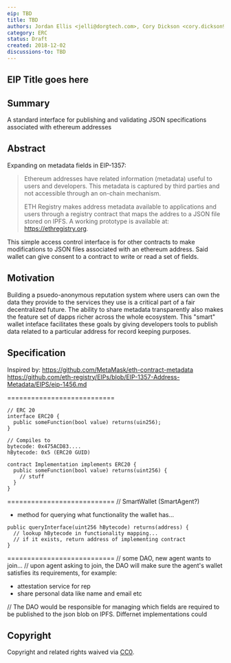```yaml
---
eip: TBD
title: TBD
authors: Jordan Ellis <jelli@dorgtech.com>, Cory Dickson <cory.dickson94@gmail.com>
category: ERC
status: Draft
created: 2018-12-02
discussions-to: TBD
---
```

## EIP Title goes here

## Summary
A standard interface for publishing and validating JSON specifications associated with ethereum addresses

## Abstract
Expanding on metadata fields in EIP-1357:
> Ethereum addresses have related information (metadata) useful to users and developers. This metadata is captured by third parties and not accessible
> through an on-chain mechanism.
>
> ETH Registry makes address metadata available to applications and users through a registry contract that maps the addres to a JSON file stored on IPFS.
> A working prototype is available at: https://ethregistry.org.

This simple access control interface is for other contracts to make modifications to JSON files associated with an ethereum address.
Said wallet can give consent to a contract to write or read a set of fields.

## Motivation
Building a psuedo-anonymous reputation system where users can own the data they provide to the services they use is a critical part of a fair decentralized future.
The ability to share metadata transparently also makes the feature set of dapps richer across the whole ecosystem. This "smart" wallet inteface facilitates these goals by giving developers tools
to publish data related to a particular address for record keeping purposes.

## Specification
Inspired by:
https://github.com/MetaMask/eth-contract-metadata
https://github.com/eth-registry/EIPs/blob/EIP-1357-Address-Metadata/EIPS/eip-1456.md

===========================
```solidity
// ERC 20
interface ERC20 {
  public someFunction(bool value) returns(uin256);
}

// Compiles to
bytecode: 0x475ACD83....
hBytecode: 0x5 (ERC20 GUID)

contract Implementation implements ERC20 {
  public someFunction(bool value) returns(uint256) {
    // stuff
  }
}
```
===========================
// SmartWallet (SmartAgent?)
- method for querying what functionality the wallet has...

```solidity
public queryInterface(uint256 hBytecode) returns(address) {
  // lookup hBytecode in functionality mapping...
  // if it exists, return address of implementing contract
}
```
===========================
// some DAO, new agent wants to join...
// upon agent asking to join, the DAO will make sure the agent's wallet satisfies its requirements, for example:
- attestation service for rep
- share personal data like name and email etc

// The DAO would be responsible for managing which fields are required to be published to the json blob on IPFS. Differnet implementations could 

## Copyright
Copyright and related rights waived via [CC0](https://creativecommons.org/publicdomain/zero/1.0/).

